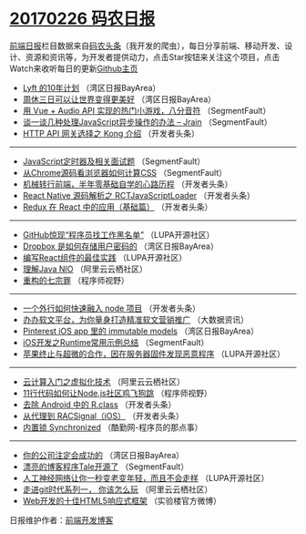 # [20170226 码农日报](26.md)

[前端日报](http://caibaojian.com/c/news)栏目数据来自[码农头条](http://hao.caibaojian.com/)（我开发的爬虫），每日分享前端、移动开发、设计、资源和资讯等，为开发者提供动力，点击Star按钮来关注这个项目，点击Watch来收听每日的更新[Github主页](https://github.com/kujian/frontendDaily)
* [Lyft 的10年计划](http://hao.caibaojian.com/27712.html) （湾区日报BayArea）
* [周休三日可以让世界变得更美好](http://hao.caibaojian.com/27713.html) （湾区日报BayArea）
* [用 Vue + Audio API 实现的热门小游戏，八分音符](http://hao.caibaojian.com/27777.html) （SegmentFault）
* [谈一谈几种处理JavaScript异步操作的办法 &#8211; Jrain](http://hao.caibaojian.com/27779.html) （SegmentFault）
* [HTTP API 网关选择之 Kong 介绍](http://hao.caibaojian.com/27827.html) （开发者头条）

***
* [JavaScript定时器及相关面试题](http://hao.caibaojian.com/27782.html) （SegmentFault）
* [从Chrome源码看浏览器如何计算CSS](http://hao.caibaojian.com/27784.html) （SegmentFault）
* [机械转行前端，半年零基础自学的心路历程](http://hao.caibaojian.com/27821.html) （开发者头条）
* [React Native 源码解析之 RCTJavaScriptLoader](http://hao.caibaojian.com/27822.html) （开发者头条）
* [Redux 在 React 中的应用（基础篇）](http://hao.caibaojian.com/27824.html) （开发者头条）

***
* [GitHub惊现“程序员找工作黑名单”](http://hao.caibaojian.com/27815.html) （LUPA开源社区）
* [Dropbox 是如何存储用户密码的](http://hao.caibaojian.com/27733.html) （湾区日报BayArea）
* [编写React组件的最佳实践](http://hao.caibaojian.com/27816.html) （LUPA开源社区）
* [理解Java NIO](http://hao.caibaojian.com/27745.html) （阿里云云栖社区）
* [重构的七宗罪](http://hao.caibaojian.com/27792.html) （程序师视野）

***
* [一个外行如何快速融入 node 项目](http://hao.caibaojian.com/27760.html) （开发者头条）
* [办办软文平台，为你量身打造精准软文营销推广](http://hao.caibaojian.com/27804.html) （大数据资讯）
* [Pinterest iOS app 里的 immutable models](http://hao.caibaojian.com/27734.html) （湾区日报BayArea）
* [iOS开发之Runtime常用示例总结](http://hao.caibaojian.com/27780.html) （SegmentFault）
* [苹果终止与超微的合作，因在服务器固件发现恶意程序](http://hao.caibaojian.com/27817.html) （LUPA开源社区）

***
* [云计算入门之虚拟化技术](http://hao.caibaojian.com/27746.html) （阿里云云栖社区）
* [11行代码如何让Node.js社区鸡飞狗跳](http://hao.caibaojian.com/27793.html) （程序师视野）
* [去除 Android 中的 R.class](http://hao.caibaojian.com/27828.html) （开发者头条）
* [从代理到 RACSignal（iOS）](http://hao.caibaojian.com/27761.html) （开发者头条）
* [内置锁 Synchronized](http://hao.caibaojian.com/27806.html) （酷勤网-程序员的那点事）

***
* [你的公司注定会成功的](http://hao.caibaojian.com/27735.html) （湾区日报BayArea）
* [漂亮的博客程序Tale开源了](http://hao.caibaojian.com/27781.html) （SegmentFault）
* [人工神经网络让你一秒变老变年轻，而且不会走样](http://hao.caibaojian.com/27818.html) （LUPA开源社区）
* [走进git时代系列一， 你该怎么玩](http://hao.caibaojian.com/27747.html) （阿里云云栖社区）
* [Web开发的十佳HTML5响应式框架](http://hao.caibaojian.com/27794.html) （实验楼官方微博）

日报维护作者：[前端开发博客](http://caibaojian.com/) 